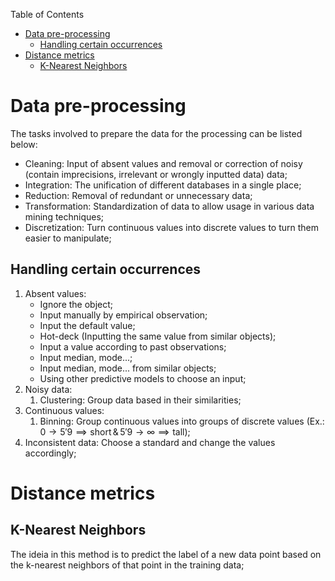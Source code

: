 Table of Contents

- [Data pre-processing](#data-pre-processing)
    - [Handling certain occurrences](#handling-certain-occurrences)
- [Distance metrics](#distance-metrics)
    - [K-Nearest Neighbors](#k-nearest-neighbors)


# Data pre-processing

The tasks involved to prepare the data for the processing can be listed below:

- Cleaning: Input of absent values and removal or correction of noisy (contain imprecisions, irrelevant or wrongly inputted data) data;
- Integration: The unification of different databases in a single place;
- Reduction: Removal of redundant or unnecessary data;
- Transformation: Standardization of data to allow usage in various data mining techniques;
- Discretization: Turn continuous values into discrete values to turn them easier to manipulate;

## Handling certain occurrences

1. Absent values:
    - Ignore the object;
    - Input manually by empirical observation;
    - Input the default value;
    - Hot-deck (Inputting the same value from similar objects);
    - Input a value according to past observations;
    - Input median, mode...;
    - Input median, mode... from similar objects;
    - Using other predictive models to choose an input;
2. Noisy data:
    1. Clustering: Group data based in their similarities;
3. Continuous values:
    1. Binning: Group continuous values into groups of discrete values (Ex.: $0 \rightarrow 5'9 \implies \text{short} \,\&\, 5'9 \rightarrow \infty \implies \text{tall}$);
4. Inconsistent data: Choose a standard and change the values accordingly;

# Distance metrics

## K-Nearest Neighbors

The ideia in this method is to predict the label of a new data point based on the k-nearest neighbors of that point in the training data;